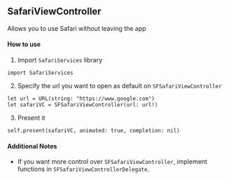## SafariViewController
Allows you to use Safari without leaving the app

#### How to use
1. Import `SafariServices` library
```
import SafariServices
```
2. Specify the url you want to open as default on `SFSafariViewController`
```
let url = URL(string: "https://www.google.com")
let safariVC = SFSafariViewController(url: url!)
```
3. Present it
```
self.present(safariVC, animated: true, completion: nil)
```

#### Additional Notes
- If you want more control over `SFSafariViewController`, implement functions in `SFSafariViewControllerDelegate`.
